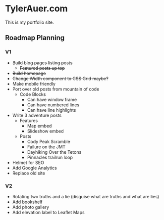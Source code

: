 # TylerAuer.com

This is my portfolio site.

## Roadmap Planning

### V1

- ~~Build blog pages listing posts~~
  - ~~Featured posts up top~~
- ~~Build homepage~~
- ~~Change Width component to CSS Grid maybe?~~
- Make mobile friendly
- Port over old posts from mountain of code
  - Code Blocks
    - Can have window frame
    - Can have numbered lines
    - Can have line highlights
- Write 3 adventure posts
  - Features
    - Map embed
    - Slideshow embed
  - Posts
    - Cody Peak Scramble
    - Failure on the JMT
    - Dayhiking Over the Tetons
    - Pinnacles trailrun loop
- Helmet for SEO
- Add Google Analytics
- Replace old site

### V2

- Rotating two truths and a lie (disguise what are truths and what are lies)
- Add bookshelf
- Add photo gallery
- Add elevation label to Leaflet Maps